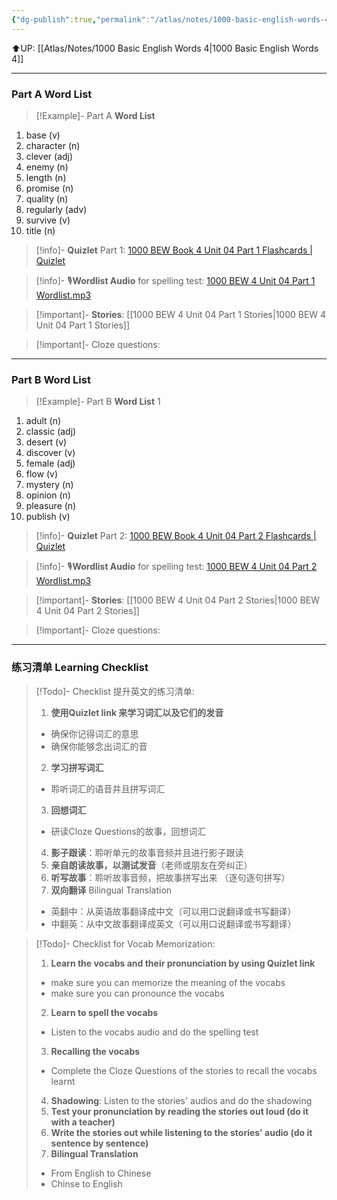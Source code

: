 ```yaml
---
{"dg-publish":true,"permalink":"/atlas/notes/1000-basic-english-words-4-unit-04/"}
---
```


⬆️UP: [[Atlas/Notes/1000 Basic English Words 4\|1000 Basic English Words 4]]

---
### Part A Word List


> [!Example]- Part A **Word List**
> 

1. base (v)
2. character (n)
3. clever (adj)
4. enemy (n)
5. length (n)
6. promise (n)
7. quality (n)
8. regularly (adv)
9. survive (v)
10. title (n)

> [!info]- **Quizlet** Part 1: [1000 BEW Book 4 Unit 04 Part 1 Flashcards | Quizlet]()

> [!info]- 🎙️**Wordlist Audio** for spelling test: [1000 BEW 4 Unit 04 Part 1 Wordlist.mp3]()

> [!important]- **Stories**: [[1000 BEW 4 Unit 04 Part 1 Stories\|1000 BEW 4 Unit 04 Part 1 Stories]]

> [!important]- Cloze questions: 

---
### Part B Word List 


 >[!Example]- Part B **Word List**
> 1

1. adult (n)
2. classic (adj)
3. desert (v)
4. discover (v)
5. female (adj)
6. flow (v)
7. mystery (n)
8. opinion (n)
9. pleasure (n)
10. publish (v)

> [!info]- **Quizlet** Part 2: [1000 BEW Book 4 Unit 04 Part 2 Flashcards | Quizlet]()

> [!info]- 🎙️**Wordlist Audio** for spelling test: [1000 BEW 4 Unit 04 Part 2 Wordlist.mp3]()

> [!important]- **Stories**: [[1000 BEW 4 Unit 04 Part 2 Stories\|1000 BEW 4 Unit 04 Part 2 Stories]]

> [!important]- Cloze questions: 

---

### 练习清单 Learning Checklist

> [!Todo]- Checklist 提升英文的练习清单:
> 1. **使用Quizlet link 来学习词汇以及它们的发音** 
>	- 确保你记得词汇的意思 
>	- 确保你能够念出词汇的音 
> 2. **学习拼写词汇** 
>	- 聆听词汇的语音并且拼写词汇 
> 3. **回想词汇**
>	- 研读Cloze Questions的故事，回想词汇 
> 4. **影子跟读**：聆听单元的故事音频并且进行影子跟读 
> 5. **亲自朗读故事，以测试发音**（老师或朋友在旁纠正）
> 6. **听写故事**：聆听故事音频，把故事拼写出来 （逐句逐句拼写）
> 7. **双向翻译** Bilingual Translation 
>	- 英翻中：从英语故事翻译成中文（可以用口说翻译或书写翻译）
>	- 中翻英：从中文故事翻译成英文（可以用口说翻译或书写翻译）

> [!Todo]- Checklist for Vocab Memorization:
> 
> 1. **Learn the vocabs and their pronunciation by using Quizlet link**
>	- make sure you can memorize the meaning of the vocabs
>	- make sure you can pronounce the vocabs
> 2. **Learn to spell the vocabs**
>	- Listen to the vocabs audio and do the spelling test
> 3. **Recalling the vocabs**
>	- Complete the Cloze Questions of the stories to recall the vocabs learnt
> 4. **Shadowing**: Listen to the stories' audios and do the shadowing
> 5. **Test your pronunciation by reading the stories out loud (do it with a teacher)**
> 6. **Write the stories out while listening to the stories' audio (do it sentence by sentence)**
> 7. **Bilingual Translation** 
> 	- From English to Chinese
> 	- Chinse to English

